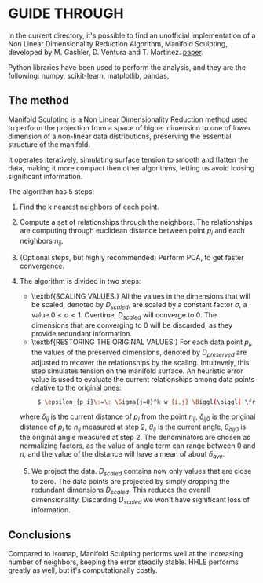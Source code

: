 # GUIDE THROUGH


In the current directory, it's possible to find an unofficial implementation of a Non Linear Dimensionality Reduction Algorithm, Manifold Sculpting, developed by M. Gashler, D. Ventura and T. Martinez. [paper](https://proceedings.neurips.cc/paper/2007/file/c06d06da9666a219db15cf575aff2824-Paper.pdf).


Python libraries have been used to perform the analysis, and they are the following: numpy, scikit-learn, matplotlib, pandas. 


## The method

Manifold Sculpting is a Non Linear Dimensionality Reduction method used to perform the projection from a space of higher dimension to one of lower dimension of a non-linear data distributions, preserving the essential structure of the manifold. 


It operates iteratively, simulating surface tension to smooth and flatten the data, making it more compact then other algorithms, letting us avoid loosing significant information. 

The algorithm has 5 steps:

1. Find the k nearest neighbors of each point. 
2. Compute a set of relationships through the neighbors. The relationships are computing through euclidean distance between point $p_{i}$ and each neighbors $n_{ij}$.
3. (Optional steps, but highly recommended) Perform PCA, to get faster convergence. 
4. The algorithm is divided in two steps:
    
   - \textbf{SCALING VALUES:} All the values in the dimensions that will be scaled, denoted by $D_{scaled}$, are scaled by a constant factor $\sigma$, a value $0 < \sigma < 1$. Overtime, $D_{scaled}$ will converge to $0$. The dimensions that are converging to $0$ will be discarded, as they provide redundant information. 
   - \textbf{RESTORING THE ORIGINAL VALUES:} For each data point $p_{i}$, the values of the preserved dimensions, denoted by $D_{preserved}$ are adjusted to recover the relationships by the scaling. Intuitevely, this step simulates tension on the manifold surface. An heuristic error value is used to evaluate the current relationships among data points relative to the original ones:

   ```bash
        $ \epsilon_{p_i}\:=\: \Sigma{j=0}^k w_{i,j} \Biggl(\biggl( \frac{\delta_{ij}-\delta{ij_0}}{2*\delta_{ave}} \biggl)^2+\biggl(\frac{\theta_{ij} - \theta_{ij0}}{\pi}    \biggl)^2\Biggl)$

   ```
   where $\delta_{ij}$ is the current distance of $p_{i}$ from the point $n_{ij}$, $\delta_{ij0}$ is the original distance of $p_{i}$ to $n_{ij}$ measured at step 2, $\theta_{ij}$ is the current angle, $\theta_{oij0}$ is the original angle measured at step 2.
   The denominators are chosen as normalizing factors, as the value of angle term can range between $0$ and $\pi$, and the value of the distance will have a mean of about $\delta_{ave}$.

   5. We project the data. $D_{scaled}$ contains now only values that are close to zero. The data points are projected by simply dropping the redundant dimensions $D_{scaled}$. This reduces the overall dimensionality. Discarding $D_{scaled}$ we won't have significant loss of information.

## Conclusions

Compared to Isomap, Manifold Sculpting performs well at the increasing number of neighbors, keeping the error steadily stable. 
HHLE performs greatly as well, but it's computationally costly. 


